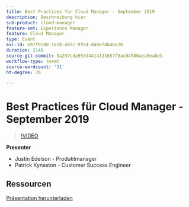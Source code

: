 ```yaml
---
title: Best Practices für Cloud Manager - September 2019
description: Beschreibung hier
sub-product: cloud-manager
feature-set: Experience Manager
feature: Cloud Manager
type: Event
exl-id: 697f9c88-1a1b-407c-9fe4-d48e74b46e20
duration: 2148
source-git-commit: 9a297cda953d4414131657f9ac84580aea0eabeb
workflow-type: tm+mt
source-wordcount: '31'
ht-degree: 3%

---
```


# Best Practices für Cloud Manager - September 2019

>[!VIDEO](https://video.tv.adobe.com/v/329028/?quality=9&learn=on)

**Presenter**

* Justin Edelson - Produktmanager
* Patrick Kynaston - Customer Success Engineer

## Ressourcen

[Präsentation herunterladen](./assets/CloudManagerWebinarSeptember2019.pdf)
